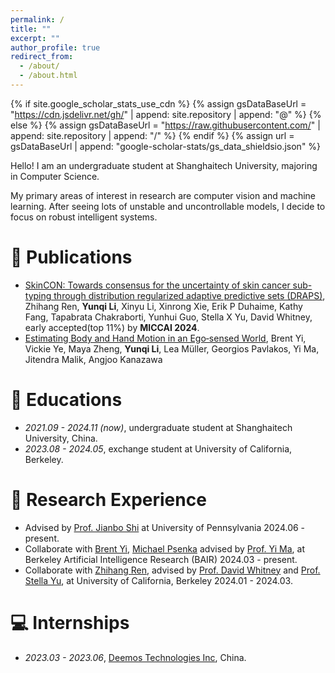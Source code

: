 ```yaml
---
permalink: /
title: ""
excerpt: ""
author_profile: true
redirect_from: 
  - /about/
  - /about.html
---
```


{% if site.google_scholar_stats_use_cdn %}
{% assign gsDataBaseUrl = "https://cdn.jsdelivr.net/gh/" | append: site.repository | append: "@" %}
{% else %}
{% assign gsDataBaseUrl = "https://raw.githubusercontent.com/" | append: site.repository | append: "/" %}
{% endif %}
{% assign url = gsDataBaseUrl | append: "google-scholar-stats/gs_data_shieldsio.json" %}

<span class='anchor' id='about-me'></span>

Hello! I am an undergraduate student at Shanghaitech University, majoring in Computer Science.

My primary areas of interest in research are computer vision and machine learning. After seeing lots of unstable and uncontrollable models, I decide to focus on robust intelligent systems.


<!-- # 🔥 News
- *2022.02*: &nbsp;🎉🎉 Lorem ipsum dolor sit amet, consectetur adipiscing elit. Vivamus ornare aliquet ipsum, ac tempus justo dapibus sit amet. 
- *2022.02*: &nbsp;🎉🎉 Lorem ipsum dolor sit amet, consectetur adipiscing elit. Vivamus ornare aliquet ipsum, ac tempus justo dapibus sit amet.  -->

# 📝 Publications 

<!-- <div class='paper-box'><div class='paper-box-image'><div><div class="badge">MICCAI 2024</div><img src='images/500x300.png' alt="sym" width="100%"></div></div> -->
<!-- <div class='paper-box-text' markdown="1">

[SkinCON: Towards consensus for the uncertainty of skin cancer sub-typing through distribution regularized adaptive predictive sets (DRAPS)](https://web.eecs.umich.edu/~stellayu/publication/doc/2024skinMICCAI.pdf)

Zhihang Ren, **Yunqi Li**, Xinyu Li, Xinrong Xie, Erik P Duhaime, Kathy Fang, Tapabrata Chakraborti, Yunhui Guo, Stella X Yu, David Whitney -->

<!-- [**Project**](https://scholar.google.com/citations?view_op=view_citation&hl=en&user=raTNMIwAAAAJ&citation_for_view=raTNMIwAAAAJ:MXK_kJrjxJIC) <strong><span class='show_paper_citations' data='DhtAFkwAAAAJ:ALROH1vI_8AC'></span></strong>
- Lorem ipsum dolor sit amet, consectetur adipiscing elit. Vivamus ornare aliquet ipsum, ac tempus justo dapibus sit amet. 
</div> -->
<!-- </div> -->

- [SkinCON: Towards consensus for the uncertainty of skin cancer sub-typing through distribution regularized adaptive predictive sets (DRAPS)](https://web.eecs.umich.edu/~stellayu/publication/doc/2024skinMICCAI.pdf), Zhihang Ren, **Yunqi Li**, Xinyu Li, Xinrong Xie, Erik P Duhaime, Kathy Fang, Tapabrata Chakraborti, Yunhui Guo, Stella X Yu, David Whitney, early accepted(top 11%) by **MICCAI 2024**.
- [Estimating Body and Hand Motion in an Ego‑sensed World](https://arxiv.org/pdf/2410.03665), Brent Yi, Vickie Ye, Maya Zheng, **Yunqi Li**, Lea Müller, Georgios Pavlakos, Yi Ma, Jitendra Malik, Angjoo Kanazawa

<!-- # 🎖 Honors and Awards
- *2021.10* Lorem ipsum dolor sit amet, consectetur adipiscing elit. Vivamus ornare aliquet ipsum, ac tempus justo dapibus sit amet. 
- *2021.09* Lorem ipsum dolor sit amet, consectetur adipiscing elit. Vivamus ornare aliquet ipsum, ac tempus justo dapibus sit amet.  -->

# 📖 Educations
- *2021.09 - 2024.11 (now)*, undergraduate student at Shanghaitech University, China.
- *2023.08 - 2024.05*, exchange student at University of California, Berkeley.

<!-- # 💬 Invited Talks
- *2021.06*, Lorem ipsum dolor sit amet, consectetur adipiscing elit. Vivamus ornare aliquet ipsum, ac tempus justo dapibus sit amet. 
- *2021.03*, Lorem ipsum dolor sit amet, consectetur adipiscing elit. Vivamus ornare aliquet ipsum, ac tempus justo dapibus sit amet.  \| [\[video\]](https://github.com/) -->

<!-- research -->
# 🧠 Research Experience
- Advised by [Prof. Jianbo Shi](https://www.cis.upenn.edu/~jshi/) at University of Pennsylvania 2024.06 - present.
- Collaborate with [Brent Yi](https://scholar.google.com/citations?user=Ecy6lXwAAAAJ&hl=en), [Michael Psenka](https://www.michaelpsenka.io/) advised by [Prof. Yi Ma](https://www.cs.hku.hk/index.php/people/academic-staff/mayi), at Berkeley Artificial Intelligence Research (BAIR) 2024.03 - present.
- Collaborate with [Zhihang Ren](https://albuspeter.github.io/), advised by [Prof. David Whitney](https://whitneylab.berkeley.edu/people/dave.html) and [Prof. Stella Yu](https://web.eecs.umich.edu/~stellayu/), at University of California, Berkeley 2024.01 - 2024.03.

# 💻 Internships
- *2023.03 - 2023.06*, [Deemos Technologies Inc](https://www.deemos.com/), China.